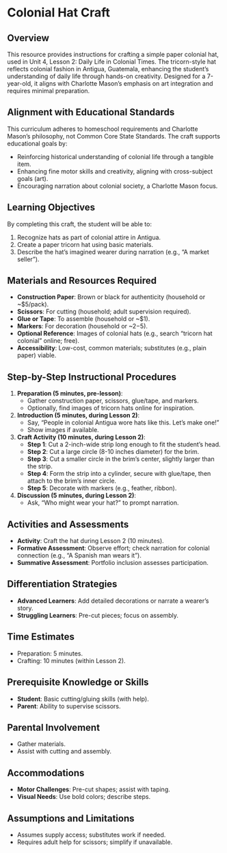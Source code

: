 # Colonial Hat Craft

## Overview
This resource provides instructions for crafting a simple paper colonial hat, used in Unit 4, Lesson 2: Daily Life in Colonial Times. The tricorn-style hat reflects colonial fashion in Antigua, Guatemala, enhancing the student’s understanding of daily life through hands-on creativity. Designed for a 7-year-old, it aligns with Charlotte Mason’s emphasis on art integration and requires minimal preparation.

## Alignment with Educational Standards
This curriculum adheres to homeschool requirements and Charlotte Mason’s philosophy, not Common Core State Standards. The craft supports educational goals by:
- Reinforcing historical understanding of colonial life through a tangible item.
- Enhancing fine motor skills and creativity, aligning with cross-subject goals (art).
- Encouraging narration about colonial society, a Charlotte Mason focus.

## Learning Objectives
By completing this craft, the student will be able to:
1. Recognize hats as part of colonial attire in Antigua.
2. Create a paper tricorn hat using basic materials.
3. Describe the hat’s imagined wearer during narration (e.g., “A market seller”).

## Materials and Resources Required
- **Construction Paper**: Brown or black for authenticity (household or ~$5/pack).
- **Scissors**: For cutting (household; adult supervision required).
- **Glue or Tape**: To assemble (household or ~$1).
- **Markers**: For decoration (household or ~$2-$5).
- **Optional Reference**: Images of colonial hats (e.g., search “tricorn hat colonial” online; free).
- **Accessibility**: Low-cost, common materials; substitutes (e.g., plain paper) viable.

## Step-by-Step Instructional Procedures
1. **Preparation (5 minutes, pre-lesson)**:
   - Gather construction paper, scissors, glue/tape, and markers.
   - Optionally, find images of tricorn hats online for inspiration.
2. **Introduction (5 minutes, during Lesson 2)**:
   - Say, “People in colonial Antigua wore hats like this. Let’s make one!”
   - Show images if available.
3. **Craft Activity (10 minutes, during Lesson 2)**:
   - **Step 1**: Cut a 2-inch-wide strip long enough to fit the student’s head.
   - **Step 2**: Cut a large circle (8-10 inches diameter) for the brim.
   - **Step 3**: Cut a smaller circle in the brim’s center, slightly larger than the strip.
   - **Step 4**: Form the strip into a cylinder, secure with glue/tape, then attach to the brim’s inner circle.
   - **Step 5**: Decorate with markers (e.g., feather, ribbon).
4. **Discussion (5 minutes, during Lesson 2)**:
   - Ask, “Who might wear your hat?” to prompt narration.

## Activities and Assessments
- **Activity**: Craft the hat during Lesson 2 (10 minutes).
- **Formative Assessment**: Observe effort; check narration for colonial connection (e.g., “A Spanish man wears it”).
- **Summative Assessment**: Portfolio inclusion assesses participation.

## Differentiation Strategies
- **Advanced Learners**: Add detailed decorations or narrate a wearer’s story.
- **Struggling Learners**: Pre-cut pieces; focus on assembly.

## Time Estimates
- Preparation: 5 minutes.
- Crafting: 10 minutes (within Lesson 2).

## Prerequisite Knowledge or Skills
- **Student**: Basic cutting/gluing skills (with help).
- **Parent**: Ability to supervise scissors.

## Parental Involvement
- Gather materials.
- Assist with cutting and assembly.

## Accommodations
- **Motor Challenges**: Pre-cut shapes; assist with taping.
- **Visual Needs**: Use bold colors; describe steps.

## Assumptions and Limitations
- Assumes supply access; substitutes work if needed.
- Requires adult help for scissors; simplify if unavailable.
